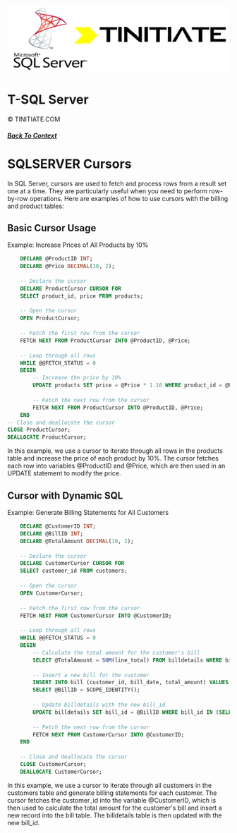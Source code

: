 ![Tinitiate SQLSERVER Training](./sqlserver_tinitiate.png)

# T-SQL Server
&copy; TINITIATE.COM

##### [Back To Context](./README.md)
# SQLSERVER Cursors
 In SQL Server, cursors are used to fetch and process rows from a result set one at a time. They are particularly useful when you need to perform row-by-row operations. Here are examples of how to use cursors with the billing and product tables:

## Basic Cursor Usage
 Example: Increase Prices of All Products by 10%
```sql
    DECLARE @ProductID INT;
    DECLARE @Price DECIMAL(10, 2);

    -- Declare the cursor
    DECLARE ProductCursor CURSOR FOR
    SELECT product_id, price FROM products;

    -- Open the cursor
    OPEN ProductCursor;

    -- Fetch the first row from the cursor
    FETCH NEXT FROM ProductCursor INTO @ProductID, @Price;

    -- Loop through all rows
    WHILE @@FETCH_STATUS = 0
    BEGIN
        -- Increase the price by 10%
        UPDATE products SET price = @Price * 1.10 WHERE product_id = @ProductID;

        -- Fetch the next row from the cursor
        FETCH NEXT FROM ProductCursor INTO @ProductID, @Price;
    END
-- Close and deallocate the cursor
CLOSE ProductCursor;
DEALLOCATE ProductCursor;
```
 In this example, we use a cursor to iterate through all rows in the products table and increase the price of each product by 10%. The cursor fetches each row into   variables @ProductID and @Price, which are then used in an UPDATE statement to modify the price.

## Cursor with Dynamic SQL
 Example: Generate Billing Statements for All Customers
```sql
    DECLARE @CustomerID INT;
    DECLARE @BillID INT;
    DECLARE @TotalAmount DECIMAL(10, 2);

    -- Declare the cursor
    DECLARE CustomerCursor CURSOR FOR
    SELECT customer_id FROM customers;

    -- Open the cursor
    OPEN CustomerCursor;

    -- Fetch the first row from the cursor
    FETCH NEXT FROM CustomerCursor INTO @CustomerID;

    -- Loop through all rows
    WHILE @@FETCH_STATUS = 0
    BEGIN
        -- Calculate the total amount for the customer's bill
        SELECT @TotalAmount = SUM(line_total) FROM billdetails WHERE bill_id IN (SELECT bill_id FROM bill WHERE customer_id = @CustomerID);

        -- Insert a new bill for the customer
        INSERT INTO bill (customer_id, bill_date, total_amount) VALUES (@CustomerID, GETDATE(), @TotalAmount);
        SELECT @BillID = SCOPE_IDENTITY();

        -- Update billdetails with the new bill_id
        UPDATE billdetails SET bill_id = @BillID WHERE bill_id IN (SELECT bill_id FROM bill WHERE customer_id = @CustomerID);

        -- Fetch the next row from the cursor
        FETCH NEXT FROM CustomerCursor INTO @CustomerID;
    END

    -- Close and deallocate the cursor
    CLOSE CustomerCursor;
    DEALLOCATE CustomerCursor;
 ```
 In this example, we use a cursor to iterate through all customers in the customers table and generate billing statements for each customer. The cursor fetches the customer_id into the variable @CustomerID, which is then used to calculate the total amount for the customer's bill and insert a new record into the bill table. The billdetails table is then updated with the new bill_id.